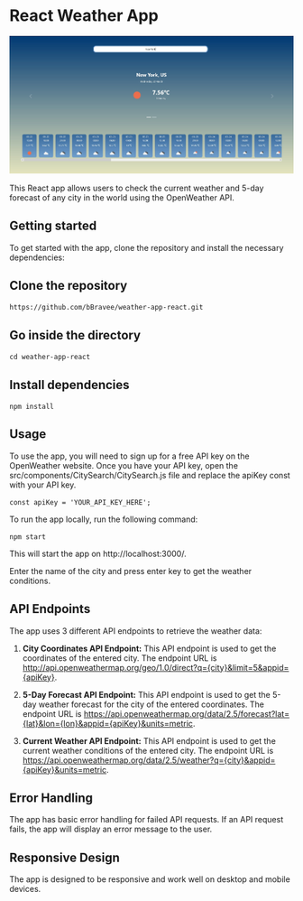 # React Weather App

![Preview image](./preview.jpg)

This React app allows users to check the current weather and 5-day forecast of any city in the world using the OpenWeather API.

## Getting started

To get started with the app, clone the repository and install the necessary dependencies:

## Clone the repository
```
https://github.com/bBravee/weather-app-react.git
```

## Go inside the directory
```
cd weather-app-react
```

## Install dependencies
```
npm install
```

## Usage

To use the app, you will need to sign up for a free API key on the OpenWeather website. Once you have your API key, open the src/components/CitySearch/CitySearch.js file and replace the apiKey const with your API key.

```
const apiKey = 'YOUR_API_KEY_HERE';
```
To run the app locally, run the following command:

```
npm start
```
This will start the app on http://localhost:3000/.

Enter the name of the city and press enter key to get the weather conditions.

## API Endpoints

The app uses 3 different API endpoints to retrieve the weather data:

1. **City Coordinates API Endpoint:** This API endpoint is used to get the coordinates of the entered city. The endpoint URL is http://api.openweathermap.org/geo/1.0/direct?q={city}&limit=5&appid={apiKey}.

2. **5-Day Forecast API Endpoint:** This API endpoint is used to get the 5-day weather forecast for the city of the entered coordinates. The endpoint URL is https://api.openweathermap.org/data/2.5/forecast?lat={lat}&lon={lon}&appid={apiKey}&units=metric.

3. **Current Weather API Endpoint:** This API endpoint is used to get the current weather conditions of the entered city. The endpoint URL is https://api.openweathermap.org/data/2.5/weather?q={city}&appid={apiKey}&units=metric.

## Error Handling

The app has basic error handling for failed API requests. If an API request fails, the app will display an error message to the user.

## Responsive Design

The app is designed to be responsive and work well on desktop and mobile devices.

